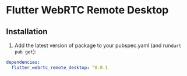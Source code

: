 
# Flutter WebRTC Remote Desktop



## Installation 

1. Add the latest version of package to your pubspec.yaml (and run`dart pub get`):
```yaml
dependencies:
  flutter_webrtc_remote_desktop: ^0.0.1
```
